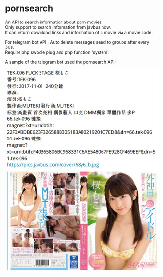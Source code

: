 # pornsearch
An API to search information about porn movies.   
Only support to search information from javbus now.   
It can return download links and information of a movie via a movie code.   
   
For telegram bot API , 
Auto delete messages send to groups after every 30s.  
Require php swoole plug and php function 'system'.   
   
A sample of the telegram bot used the pornsearch API:  
   
![demo.jpg](demo.jpg)